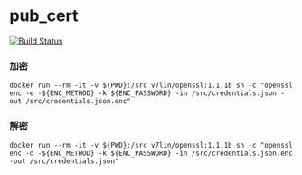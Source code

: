 # pub_cert

[![Build Status](https://cloud.drone.io/api/badges/v7lin/pub_credentials/status.svg)](https://cloud.drone.io/v7lin/pub_credentials)

### 加密

````
docker run --rm -it -v ${PWD}:/src v7lin/openssl:1.1.1b sh -c "openssl enc -e -${ENC_METHOD} -k ${ENC_PASSWORD} -in /src/credentials.json -out /src/credentials.json.enc"
````

### 解密

````
docker run --rm -it -v ${PWD}:/src v7lin/openssl:1.1.1b sh -c "openssl enc -d -${ENC_METHOD} -k ${ENC_PASSWORD} -in /src/credentials.json.enc -out /src/credentials.json"
````
